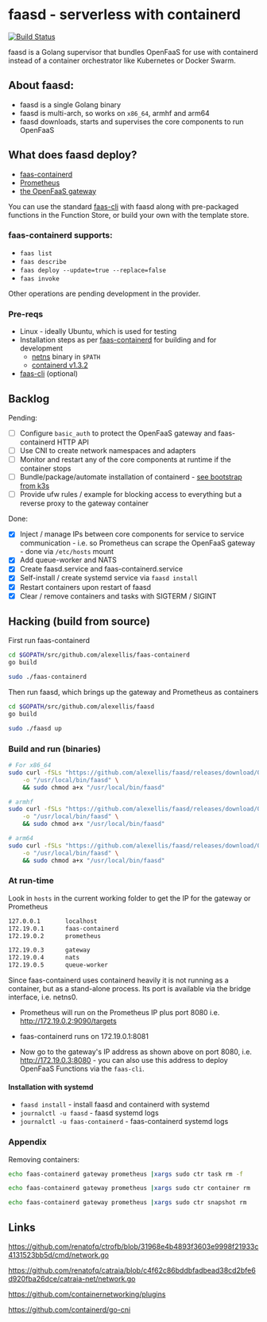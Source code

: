 # faasd - serverless with containerd

[![Build Status](https://travis-ci.com/alexellis/faasd.svg?branch=master)](https://travis-ci.com/alexellis/faasd)

faasd is a Golang supervisor that bundles OpenFaaS for use with containerd instead of a container orchestrator like Kubernetes or Docker Swarm.

## About faasd:

* faasd is a single Golang binary
* faasd is multi-arch, so works on `x86_64`, armhf and arm64
* faasd downloads, starts and supervises the core components to run OpenFaaS

## What does faasd deploy?

* [faas-containerd](https://github.com/alexellis/faas-containerd/)
* [Prometheus](https://github.com/prometheus/prometheus)
* [the OpenFaaS gateway](https://github.com/openfaas/faas/tree/master/gateway)

You can use the standard [faas-cli](https://github.com/openfaas/faas-cli) with faasd along with pre-packaged functions in the Function Store, or build your own with the template store.

### faas-containerd supports:

* `faas list`
* `faas describe` 
* `faas deploy --update=true --replace=false`
* `faas invoke`

Other operations are pending development in the provider.

### Pre-reqs

* Linux - ideally Ubuntu, which is used for testing
* Installation steps as per [faas-containerd](https://github.com/alexellis/faas-containerd) for building and for development
    * [netns](https://github.com/genuinetools/netns/releases) binary in `$PATH`
    * [containerd v1.3.2](https://github.com/containerd/containerd)
* [faas-cli](https://github.com/openfaas/faas-cli) (optional)

## Backlog

Pending:

* [ ] Configure `basic_auth` to protect the OpenFaaS gateway and faas-containerd HTTP API
* [ ] Use CNI to create network namespaces and adapters
* [ ] Monitor and restart any of the core components at runtime if the container stops
* [ ] Bundle/package/automate installation of containerd - [see bootstrap from k3s](https://github.com/rancher/k3s)
* [ ] Provide ufw rules / example for blocking access to everything but a reverse proxy to the gateway container

Done:

* [x] Inject / manage IPs between core components for service to service communication - i.e. so Prometheus can scrape the OpenFaaS gateway - done via `/etc/hosts` mount
* [x] Add queue-worker and NATS
* [x] Create faasd.service and faas-containerd.service
* [x] Self-install / create systemd service via `faasd install`
* [x] Restart containers upon restart of faasd
* [x] Clear / remove containers and tasks with SIGTERM / SIGINT

## Hacking (build from source)

First run faas-containerd

```sh
cd $GOPATH/src/github.com/alexellis/faas-containerd
go build

sudo ./faas-containerd
```

Then run faasd, which brings up the gateway and Prometheus as containers

```sh
cd $GOPATH/src/github.com/alexellis/faasd
go build

sudo ./faasd up
```

### Build and run (binaries)

```sh
# For x86_64
sudo curl -fSLs "https://github.com/alexellis/faasd/releases/download/0.2.2/faasd" \
    -o "/usr/local/bin/faasd" \
    && sudo chmod a+x "/usr/local/bin/faasd"

# armhf
sudo curl -fSLs "https://github.com/alexellis/faasd/releases/download/0.2.2/faasd-armhf" \
    -o "/usr/local/bin/faasd" \
    && sudo chmod a+x "/usr/local/bin/faasd"

# arm64
sudo curl -fSLs "https://github.com/alexellis/faasd/releases/download/0.2.2/faasd-arm64" \
    -o "/usr/local/bin/faasd" \
    && sudo chmod a+x "/usr/local/bin/faasd"
```

### At run-time

Look in `hosts` in the current working folder to get the IP for the gateway or Prometheus

```sh
127.0.0.1       localhost
172.19.0.1      faas-containerd
172.19.0.2      prometheus

172.19.0.3      gateway
172.19.0.4      nats
172.19.0.5      queue-worker
```

Since faas-containerd uses containerd heavily it is not running as a container, but as a stand-alone process. Its port is available via the bridge interface, i.e. netns0.

* Prometheus will run on the Prometheus IP plus port 8080 i.e. http://172.19.0.2:9090/targets

* faas-containerd runs on 172.19.0.1:8081

* Now go to the gateway's IP address as shown above on port 8080, i.e. http://172.19.0.3:8080 - you can also use this address to deploy OpenFaaS Functions via the `faas-cli`. 

#### Installation with systemd

* `faasd install` - install faasd and containerd with systemd
* `journalctl -u faasd` - faasd systemd logs
* `journalctl -u faas-containerd` - faas-containerd systemd logs

### Appendix

Removing containers:

```sh
echo faas-containerd gateway prometheus |xargs sudo ctr task rm -f

echo faas-containerd gateway prometheus |xargs sudo ctr container rm

echo faas-containerd gateway prometheus |xargs sudo ctr snapshot rm
```

## Links

https://github.com/renatofq/ctrofb/blob/31968e4b4893f3603e9998f21933c4131523bb5d/cmd/network.go

https://github.com/renatofq/catraia/blob/c4f62c86bddbfadbead38cd2bfe6d920fba26dce/catraia-net/network.go

https://github.com/containernetworking/plugins

https://github.com/containerd/go-cni


